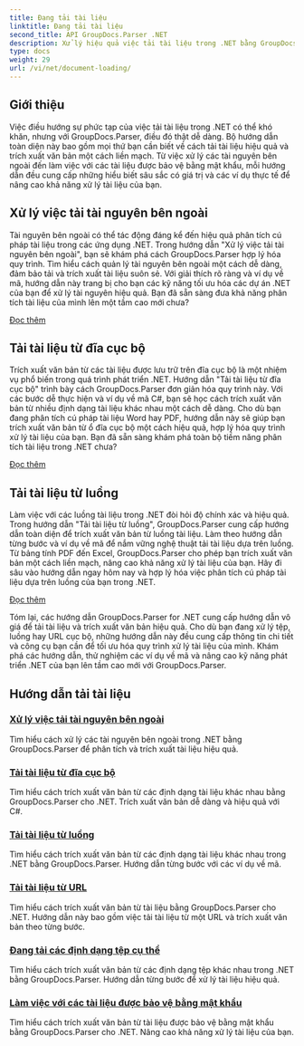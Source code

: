 ```yaml
---
title: Đang tải tài liệu
linktitle: Đang tải tài liệu
second_title: API GroupDocs.Parser .NET
description: Xử lý hiệu quả việc tải tài liệu trong .NET bằng GroupDocs.Parser. Tìm hiểu cách trích xuất văn bản từ đĩa, luồng, URL cục bộ, v.v.
type: docs
weight: 29
url: /vi/net/document-loading/
---
```

## Giới thiệu

Việc điều hướng sự phức tạp của việc tải tài liệu trong .NET có thể khó khăn, nhưng với GroupDocs.Parser, điều đó thật dễ dàng. Bộ hướng dẫn toàn diện này bao gồm mọi thứ bạn cần biết về cách tải tài liệu hiệu quả và trích xuất văn bản một cách liền mạch. Từ việc xử lý các tài nguyên bên ngoài đến làm việc với các tài liệu được bảo vệ bằng mật khẩu, mỗi hướng dẫn đều cung cấp những hiểu biết sâu sắc có giá trị và các ví dụ thực tế để nâng cao khả năng xử lý tài liệu của bạn.

## Xử lý việc tải tài nguyên bên ngoài

Tài nguyên bên ngoài có thể tác động đáng kể đến hiệu quả phân tích cú pháp tài liệu trong các ứng dụng .NET. Trong hướng dẫn "Xử lý việc tải tài nguyên bên ngoài", bạn sẽ khám phá cách GroupDocs.Parser hợp lý hóa quy trình. Tìm hiểu cách quản lý tài nguyên bên ngoài một cách dễ dàng, đảm bảo tải và trích xuất tài liệu suôn sẻ. Với giải thích rõ ràng và ví dụ về mã, hướng dẫn này trang bị cho bạn các kỹ năng tối ưu hóa các dự án .NET của bạn để xử lý tài nguyên hiệu quả. Bạn đã sẵn sàng đưa khả năng phân tích tài liệu của mình lên một tầm cao mới chưa?

[Đọc thêm](./handling-loading-of-external-resources/)

## Tải tài liệu từ đĩa cục bộ

Trích xuất văn bản từ các tài liệu được lưu trữ trên đĩa cục bộ là một nhiệm vụ phổ biến trong quá trình phát triển .NET. Hướng dẫn "Tải tài liệu từ đĩa cục bộ" trình bày cách GroupDocs.Parser đơn giản hóa quy trình này. Với các bước dễ thực hiện và ví dụ về mã C#, bạn sẽ học cách trích xuất văn bản từ nhiều định dạng tài liệu khác nhau một cách dễ dàng. Cho dù bạn đang phân tích cú pháp tài liệu Word hay PDF, hướng dẫn này sẽ giúp bạn trích xuất văn bản từ ổ đĩa cục bộ một cách hiệu quả, hợp lý hóa quy trình xử lý tài liệu của bạn. Bạn đã sẵn sàng khám phá toàn bộ tiềm năng phân tích tài liệu trong .NET chưa?

[Đọc thêm](./load-document-from-local-disk/)

## Tải tài liệu từ luồng

Làm việc với các luồng tài liệu trong .NET đòi hỏi độ chính xác và hiệu quả. Trong hướng dẫn "Tải tài liệu từ luồng", GroupDocs.Parser cung cấp hướng dẫn toàn diện để trích xuất văn bản từ luồng tài liệu. Làm theo hướng dẫn từng bước và ví dụ về mã để nắm vững nghệ thuật tải tài liệu dựa trên luồng. Từ bảng tính PDF đến Excel, GroupDocs.Parser cho phép bạn trích xuất văn bản một cách liền mạch, nâng cao khả năng xử lý tài liệu của bạn. Hãy đi sâu vào hướng dẫn ngay hôm nay và hợp lý hóa việc phân tích cú pháp tài liệu dựa trên luồng của bạn trong .NET.

[Đọc thêm](./load-document-from-stream/)

Tóm lại, các hướng dẫn GroupDocs.Parser for .NET cung cấp hướng dẫn vô giá để tải tài liệu và trích xuất văn bản hiệu quả. Cho dù bạn đang xử lý tệp, luồng hay URL cục bộ, những hướng dẫn này đều cung cấp thông tin chi tiết và công cụ bạn cần để tối ưu hóa quy trình xử lý tài liệu của mình. Khám phá các hướng dẫn, thử nghiệm các ví dụ về mã và nâng cao kỹ năng phát triển .NET của bạn lên tầm cao mới với GroupDocs.Parser.

## Hướng dẫn tải tài liệu
### [Xử lý việc tải tài nguyên bên ngoài](./handling-loading-of-external-resources/)
Tìm hiểu cách xử lý các tài nguyên bên ngoài trong .NET bằng GroupDocs.Parser để phân tích và trích xuất tài liệu hiệu quả.
### [Tải tài liệu từ đĩa cục bộ](./load-document-from-local-disk/)
Tìm hiểu cách trích xuất văn bản từ các định dạng tài liệu khác nhau bằng GroupDocs.Parser cho .NET. Trích xuất văn bản dễ dàng và hiệu quả với C#.
### [Tải tài liệu từ luồng](./load-document-from-stream/)
Tìm hiểu cách trích xuất văn bản từ các định dạng tài liệu khác nhau trong .NET bằng GroupDocs.Parser. Hướng dẫn từng bước với các ví dụ về mã.
### [Tải tài liệu từ URL](./load-document-from-url/)
Tìm hiểu cách trích xuất văn bản từ tài liệu bằng GroupDocs.Parser cho .NET. Hướng dẫn này bao gồm việc tải tài liệu từ một URL và trích xuất văn bản theo từng bước.
### [Đang tải các định dạng tệp cụ thể](./loading-specific-file-formats/)
Tìm hiểu cách trích xuất văn bản từ các định dạng tệp khác nhau trong .NET bằng GroupDocs.Parser. Hướng dẫn từng bước để xử lý tài liệu hiệu quả.
### [Làm việc với các tài liệu được bảo vệ bằng mật khẩu](./working-with-password-protected-documents/)
Tìm hiểu cách trích xuất văn bản từ tài liệu được bảo vệ bằng mật khẩu bằng GroupDocs.Parser cho .NET. Nâng cao khả năng xử lý tài liệu của bạn.
